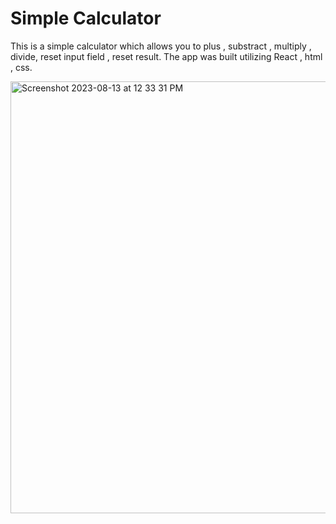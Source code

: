# Simple Calculator

This is a simple calculator which allows you to plus , substract , multiply , divide, reset input field , reset result. 
The app was built utilizing React , html , css.

<img width="691" alt="Screenshot 2023-08-13 at 12 33 31 PM" src="https://github.com/RustemCoder/simple-calculator/assets/48765033/ec8ca114-5226-4a8f-9004-22325c73ec57">


